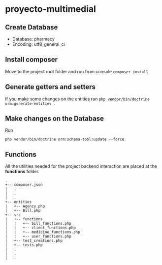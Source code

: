 # proyecto-multimedial

## Create Database
* Database: pharmacy	
* Encoding: utf8_general_ci

## Install composer
Move to the project root folder and run from console
```composer install```

## Generate getters and setters
If you make some changes on the entities run ```php vendor/bin/doctrine orm:generate-entities .```

## Make changes on the Database
Run

```php vendor/bin/doctrine orm:schema-tool:update --force```

## Functions
All the utilities needed for the project backend interaction are placed at the **functions** folder.

```
.
+-- composer.json
|   .
|   .
|   .
+-- entities
|   +-- Agency.php
|   +-- Bill.php
+-- src
|   +-- functions
|   |   +-- bill_functions.php
|   |   +-- client_functions.php
|   |   +-- medicine_functions.php
|   |   +-- user_functions.php
|   +-- test_creations.php
|   +-- tests.php
|   .
|   .
|   .
```
